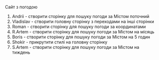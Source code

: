 Сайт з погодою

1. Andrii - створити сторінку для пошуку погоди за Містом поточний
2. Vladislav - створити головну сторінку з переходами на інші сторінки 
3. Roman - створити сторінку для пошуку погоди за координатами
4. R.Artem - створити сторінку для пошуку погоди за Містом на місяць
5. Boris - створити сторінку для пошуку погоди за Містом на 5 годин
6. Shokir - прикрутити стилі на головну сторінку 
7. S.Artem - створити сторінку для пошуку погоди за Містом на тиждень